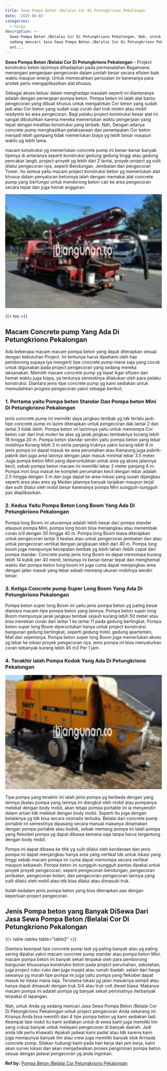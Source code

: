 ```yaml
---
title: Sewa Pompa Beton /Belalai Cor Di Petungkriono Pekalongan
date: '2025-04-01'
categories:
  - harga
description: >-
  Sewa Pompa Beton /Belalai Cor Di Petungkriono Pekalongan. Nah, untuk Anda yg
  sedang mencari Jasa Sewa Pompa Beton /Belalai Cor Di Petungkriono Pekalongan
  unt...
---
```


**Sewa Pompa Beton /Belalai Cor Di Petungkriono Pekalongan** – Project konstruksi beton lazimnya dihadapkan pada permasalahan Bagaimana menangani pengerjaan pengecoran dalam jumlah besar secara efisien baik waktu maupun energi. Untuk memecahkan persoalan ini karenanya para arsitek perlu mengaplikasikan alat khusus.

Sebagai akses keluar dalam menghadapi masalah seperti ini diantaranya adalah dengan penerapan pompa beton. Pompa beton ini ialah alat bantu pengecoran yang dibuat khusus untuk mengalirkan Cor beton yang sudah jadi atau Cor beton yang sudah siap curah dari truk molen atau mobil readymix ke area pengecoran. Bagi pelaku project konstruksi besar alat ini sangat dibutuhkan karena mereka memerlukan waktu pengerjaan yang tepat dengan kwalitas konstruksi yang terbaik. Nah, Dengan adanya concrete pump menghasilkan pelaksanaan dan penempatan Cor beton menjadi lebih gampang tidak memerlukan biaya yg lebih besar maupun waktu yg lebih lama.

macam konstruksi yg memerlukan concrete pump ini benar-benar banyak tipenya di antaranya seperti konstruksi gedung gedung tinggi atau gedung pencakar langit, project-proyek yg lebih dari 2 lantai, proyek-project yg sulit dilalui pengecoran nya, seperti Bendungan, Jembatan dan pengecoran Tower. Itu semua yaitu macam project konstruksi beton yg memerlukan alat khusus dalam penyaluran betonnya ialah dengan memakai alat concrete pump yang berfungsi untuk mendorong beton cair ke area pengecoran secara tepat dan juga hemat anggaran.

![Sewa Pompa Beton /Belalai Cor Di Petungkriono Pekalongan](/images/sewa-concrete-pump-03.png)

{{< toc >}}

## Macam Concrete pump Yang Ada Di Petungkriono Pekalongan

Ada beberapa macam macam pompa beton yang dapat diterapkan sesuai dengan kebutuhan Project. Ini tentunya harus dipahami oleh tiap pemborong supaya iya mengerti tipe concrete pump mana saja yang cocok untuk digunakan pada project pengecoran yang sedang mereka laksanakan. Memilih macam concrete pump yg tepat Agar efisien dan hemat waktu juga biaya, ya tentunya semestinya dilakukan oleh para pelaku konstruksi. Diantara jenis-tipe concrete pump yg kami sediakan untuk memudahkan progres pengecoran yakni sebagai berikut;

### 1\. Pertama yaitu Pompa beton Standar Dan Pompa beton Mini Di Petungkriono Pekalongan

jenis concrete pump ini memiliki daya jangkau tembak yg tdk terlalu jauh. tipe concrete pump ini lazim diterapkan untuk pengecoran dak lantai 2 dan lantai 3 tidak lebih. Pompa beton ini lazimnya yaitu untuk memompa Cor beton cair dari truk molen ke atas yg jarak jangkau tembaknya kurang lebih 18 hingga 20 m. Pompa beton standar sendiri yaitu pompa beton yang lebar mobilnya Kurang lebih 3 m serta panjang truknya yakni kurang lebih 6 m jenis pompa ini dapat masuk ke area perumahan atau Kampung juga pabrik-pabrik dan juga area lainnya dengan jalan masuk minimal lebar 3.5 meter. Juga pompa beton Mini yang diperuntukkan untuk area yg akses jalannya kecil, sebab pompa beton macam ini memiliki lebar 2 meter panjang 4 m. Pompa mini bisa masuk ke komplek perumahan kecil dengan lebar adalah 2.5 hingga dengan 3 m dan juga dapat ke area-lokasi yang susah dijangkau seperti area atau area yg Medan jalannya banyak tanjakan maupun terjal dan sulit dilalui oleh mobil besar karenanya pompa Mini sungguh-sungguh pas diaplikasikan.

### 2\. Kedua Yaitu Pompa Beton Long Boom Yang Ada Di Petungkriono Pekalongan

Pompa long Boom ini ukurannya adalah lebih besar dari pompa standar ataupun pompa Mini, pompa long boom bisa menjangkau atau menembak coran s/d dengan 30 hingga 40 m. Pompa long Boom biasa diterapkan untuk pengecoran lantai 3 keatas atau untuk pengecoran jembatan dan atau untuk pengecoran vertikal dengan jangkauan lebih dari 40 m. Pompa long boom juga mempunyai kecepatan tembak yg lebih tahan /lebih cepat dari pompa standar. Concrete pump jenis long Boom ini dapat memompa kurang lebih 14 kubik per 40 menit, tentunya ini benar-benar tepat dan menghemat waktu dan pompa beton long boom ini juga cuma dapat menjangkau area dengan jalan masuk yang lebar sebab memang ukuran mobilnya sendiri besar.

### 3\. Ketiga Concrete pump Super Long Boom Yang Ada Di Petungkriono Pekalongan

Pompa beton super long Boom ini yaitu jenis pompa beton yg paling besar diantara macam-tipe pompa beton yang lainnya. Pompa beton super long Boom mempunyai jarak jangkau tembak sejauh kurang lebih 50 meter atau bisa menekan coran dari lantai 1 ke lantai 11 pada gedung bertingkat. Pompa beton super long Boom diperuntukan hanya untuk project konstruksi bangunan gedung bertingkat, seperti gedung hotel, gedung apartemen, Mall dan sejenisnya. Pompa beton super long Boom juga memerlukan akses yg lebar ke lokasi proyek pengecoran nya. jenis pompa ini bisa menyalurkan coran sebanyak kurang lebih 45 m3 Per 1 jam.

### 4\. Terakhir ialah Pompa Kodok Yang Ada Di Petungkriono Pekalongan

![Sewa Pompa Beton /Belalai Cor Di Petungkriono Pekalongan](/images/sewa-concrete-pump-30.png)

Tipe pompa yang terakhir ini ialah jenis pompa yg berbeda dengan yang lainnya jikalau pompa yang lainnya ini diangkut oleh mobil atau pompanya melekat dengan body mobil, akan tetapi pompa portable ini ia menyendiri dalam artian tdk melekat dengan body mobil. Seperti Itu juga dengan belalainya yg tdk bisa secara otomatis terbuka. Belalai dari concrete pump portable ini semestinya dipasang secara manual makanya dinamakan dengan pompa portable atau kodok, sebab memang pompa ini ialah pompa yang fleksibel pompa yg dapat dibawa kemana saja tanpa harus tergantung dengan body mobil.

Pompa ini dapat dibawa ke titik yg sulit dilalui oleh kendaraan dan jenis pompa ini dapat menjangkau hanya area yang vertikal tdk untuk lokasi yang tinggi sebab macam pompa ini cuma dapat memompa secara vertikal maupun kebawah. Pompa beton ini sungguh-sungguh pantas dipakai untuk proyek proyek pengecoran; seperti pengecoran bendungan, pengecoran jembatan, pengecoran kolam, dan pengecoran-pengecoran lainnya yang sulit dilalui oleh mobil atau tdk bisa dilalui atau dimasuki truk.

Itulah kedalam jenis pompa beton yang bisa diterapkan pas dengan keperluan project pengecoran.

## Jenis Pompa beton yang Banyak DiSewa Dari Jasa Sewa Pompa Beton /Belalai Cor Di Petungkriono Pekalongan

{{< table-tables table="table2" >}}

Diantara keempat tipe concrete pump tadi yg paling banyak atau yg paling sering dipakai yakni macam concrete pump standar atau pompa beton Mini. macam pompa beton ini banyak sekali terpakai oleh para pemborong bangunan khususnya konstruksi beton pada project perumahan, sekolahan, juga project ruko-ruko dan juga masjid atau rumah ibadah. selain dari harga sewanya yg murah tipe pompa ini juga yaitu pompa yang fleksibel dapat masuk ke lokasi mana saja. Terutama lokasi yg jalan masuknya sempit atau hanya dapat dimasuki dengan truk 3/4 atau truk colt diesel biasa. Makanya macam pompa ini adalah pompa yg banyak sekali peminatnya /terbanyak terpakai di lapangan.

Nah, untuk Anda yg sedang mencari Jasa Sewa Pompa Beton /Belalai Cor Di Petungkriono Pekalongan untuk project pengecoran Anda sekarang ini. Kiranya Anda bisa memilih dari 4 tipe pompa beton yg kami sediakan tadi. Keempat tipe mobil itu kami sediakan untuk di sewa kami juga memiliki tim yang cukup banyak untuk melayani pengecoran di banyak daerah. Jadi anda tdk perlu khawatir Apakah jadwal kami padat atau tdk karena kami juga mempunyai banyak tim atau crew juga memiliki banyak stok Armada concrete pump. Silakan hubungi kami pada hari kerja dan jam kerja, kami akan survei lokasi dan akan menjadwalkan proses pengiriman pompa beton sesuai dengan jadwal pengecoran yg anda inginkan.

**Ref by:** [Pompa Beton /Belalai Cor Petungkriono Pekalongan](https://id.wikipedia.org/wiki/Pompa)
